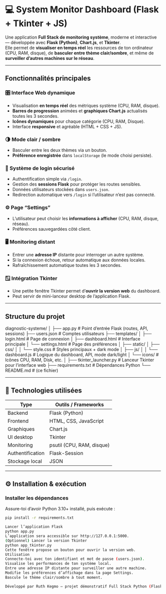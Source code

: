 # 💻 System Monitor Dashboard (Flask + Tkinter + JS)

Une application **Full Stack de monitoring système**, moderne et interactive — développée avec **Flask (Python)**, **Chart.js**, et **Tkinter**.  
Elle permet de **visualiser en temps réel** les ressources de ton ordinateur (CPU, RAM, disque), de **basculer entre thème clair/sombre**, et même de **surveiller d’autres machines sur le réseau**.

---

## Fonctionnalités principales

### 🎛️ Interface Web dynamique
- Visualisation **en temps réel** des métriques système (CPU, RAM, disque).  
- **Barres de progression** animées et **graphiques Chart.js** actualisés toutes les 3 secondes.  
- **Icônes dynamiques** pour chaque catégorie (CPU, RAM, Disque).  
- Interface **responsive** et agréable (HTML + CSS + JS).

### 🌗 Mode clair / sombre
- Basculer entre les deux thèmes via un bouton.
- **Préférence enregistrée** dans `localStorage` (le mode choisi persiste).

### 🔐 Système de login sécurisé
- Authentification simple via `/login`.  
- Gestion des **sessions Flask** pour protéger les routes sensibles.  
- Données utilisateurs stockées dans `users.json`.  
- Redirection automatique vers `/login` si l’utilisateur n’est pas connecté.

### ⚙️ Page “Settings”
- L’utilisateur peut choisir les **informations à afficher** (CPU, RAM, disque, réseau).  
- Préférences sauvegardées côté client.

### 🖥️ Monitoring distant
- Entrer une **adresse IP** distante pour interroger un autre système.  
- Si la connexion échoue, retour automatique aux données locales.  
- Rafraîchissement automatique toutes les 3 secondes.

### 🪟 Intégration Tkinter
- Une petite fenêtre Tkinter permet d’**ouvrir la version web** du dashboard.  
- Peut servir de mini-lanceur desktop de l’application Flask.

---

## Structure du projet

diagnostic-systeme/
│
├── app.py # Point d’entrée Flask (routes, API, sessions)
├── users.json # Comptes utilisateurs
├── templates/
│ ├── login.html # Page de connexion
│ ├── dashboard.html # Interface principale
│ └── settings.html # Page des préférences
│
├── static/
│ ├── css/
│ │ └── style.css # Styles principaux + dark mode
│ ├── js/
│ │ └── dashboard.js # Logique du dashboard, API, mode dark/light
│ └── icons/ # Icônes CPU, RAM, Disk, etc.
│
├── tkinter_launcher.py # Lanceur Tkinter pour l’interface web
├── requirements.txt # Dépendances Python
└── README.md # (ce fichier)


---

## 🧠 Technologies utilisées

| Type              | Outils / Frameworks         |
|------------------|-----------------------------|
| Backend          | Flask (Python)              |
| Frontend         | HTML, CSS, JavaScript       |
| Graphiques       | Chart.js                    |
| UI desktop       | Tkinter                     |
| Monitoring        | psutil (CPU, RAM, disque)   |
| Authentification | Flask-Session               |
| Stockage local   | JSON                        |

---

## ⚙️ Installation & exécution

### Installer les dépendances
Assure-toi d’avoir Python 3.10+ installé, puis exécute :

```bash
pip install -r requirements.txt

Lancer l’application Flask
python app.py
L’application sera accessible sur http://127.0.0.1:5000.
(Optionnel) Lancer la version Tkinter
python app_tkinter.py
Cette fenêtre propose un bouton pour ouvrir la version web.
Utilisation
Connecte-toi avec ton identifiant et mot de passe (users.json).
Visualise les performances de ton système local.
Entre une adresse IP distante pour surveiller une autre machine.
Modifie les préférences d’affichage dans la page Settings.
Bascule le thème clair/sombre à tout moment.

Développé par Ruth Kegmo — projet démonstratif Full Stack Python (Flask + Tkinter + JS).
